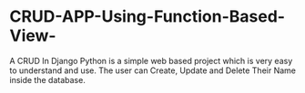 # CRUD-APP-Using-Function-Based-View-
A CRUD In Django Python is a simple web based project which is very easy to understand and use. The user can Create, Update and Delete Their Name inside the database.
